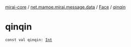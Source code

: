 [mirai-core](../../index.md) / [net.mamoe.mirai.message.data](../index.md) / [Face](index.md) / [qinqin](./qinqin.md)

# qinqin

`const val qinqin: `[`Int`](https://kotlinlang.org/api/latest/jvm/stdlib/kotlin/-int/index.html)